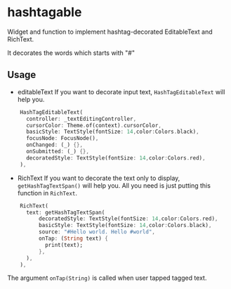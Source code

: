 # hashtagable

Widget and function to implement hashtag-decorated EditableText and RichText.

It decorates the words which starts with "#"

## Usage

- editableText
If you want to decorate input text, `HashTagEditableText` will help you.
```dart
    HashTagEditableText(
      controller: _textEditingController,
      cursorColor: Theme.of(context).cursorColor,
      basicStyle: TextStyle(fontSize: 14,color:Colors.black),
      focusNode: FocusNode(),
      onChanged: (_) {},
      onSubmitted: (_) {},
      decoratedStyle: TextStyle(fontSize: 14,color:Colors.red),
    ),
```

- RichText
If you want to decorate the text only to display, `getHashTagTextSpan()` will help you.
All you need is just putting this function in `RichText`.
```dart
    RichText(
      text: getHashTagTextSpan(
          decoratedStyle: TextStyle(fontSize: 14,color:Colors.red),
          basicStyle: TextStyle(fontSize: 14,color:Colors.black),
          source: "#Hello world. Hello #world",
          onTap: (String text) {
            print(text);
          },
      ),
    ),
```
The argument `onTap(String)` is called when user tapped tagged text.


